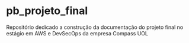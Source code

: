 # pb_projeto_final
Repositório dedicado a construção da documentação do projeto final no estágio em AWS e DevSecOps da empresa Compass UOL
